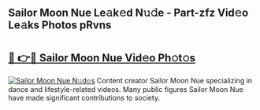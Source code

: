 ## Sailor Moon Nue Le𝚊k𝚎d N𝚞𝚍e - Part-zfz Vid𝚎o Le𝚊ks Photos pRvns

# <h2><a href="http://fb6mf3p.evod.top/?m=Sailor+Moon+Nue">🔗 👉🔴 Sailor Moon Nue Vid𝚎o Ph𝚘t𝚘s</a></h2>

[![Sailor Moon Nue N𝚞d𝚎s](https://i.imgur.com/8V9OHl7.gif)](http://fb6mf3p.evod.top/?m=Sailor+Moon+Nue)
Content creator Sailor Moon Nue specializing in dance and lifestyle-related videos. Many public figures Sailor Moon Nue have made significant contributions to society. 

